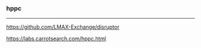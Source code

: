 ### hppc
---
https://github.com/LMAX-Exchange/disruptor

https://labs.carrotsearch.com/hppc.html

```java




```

```
```

```
```


